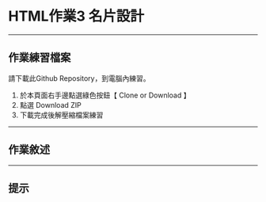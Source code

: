 # HTML作業3 名片設計

---

## 作業練習檔案

請下載此Github Repository，到電腦內練習。

1. 於本頁面右手邊點選綠色按鈕【 Clone or Download 】
2. 點選 Download ZIP
3. 下載完成後解壓縮檔案練習

---

## 作業敘述


---

## 提示

